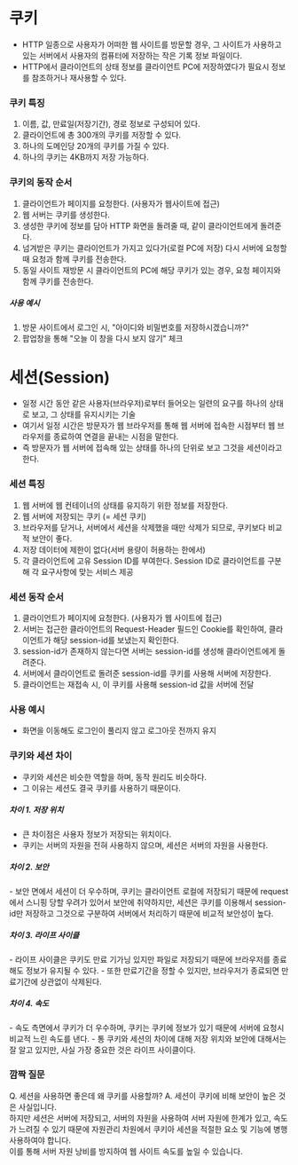 <h1> 쿠키 </h1>

- HTTP 일종으로 사용자가 어떠한 웹 사이트를 방문할 경우, 그 사이트가 사용하고 있는 서버에서 사용자의 컴퓨터에 저장하는 작은 기록 정보 파일이다.
- HTTP에서 클라이언트의 상태 정보를 클라이언트 PC에 저장하였다가 필요시 정보를 참조하거나 재사용할 수 있다.

<h3> 쿠키 특징 </h3>

1. 이름, 값, 만료일(저장기간), 경로 정보로 구성되어 있다.
2. 클라이언트에 총 300개의 쿠키를 저장할 수 있다.
3. 하나의 도메인당 20개의 쿠키를 가질 수 있다.
4. 하나의 쿠키는 4KB까지 저장 가능하다.

<h3> 쿠키의 동작 순서 </h3>

1. 클라이언트가 페이지를 요청한다. (사용자가 웹사이트에 접근)
2. 웹 서버는 쿠키를 생성한다.
3. 생성한 쿠키에 정보를 담아 HTTP 화면을 돌려줄 때, 같이 클라이언트에게 돌려준다.
4. 넘겨받은 쿠키는 클라이언트가 가지고 있다가(로컬 PC에 저장) 다시 서버에 요청할 때 요청과 함께 쿠키를 전송한다.
5. 동일 사이트 재방문 시 클라이언트의 PC에 해당 쿠키가 있는 경우, 요청 페이지와 함께 쿠키를 전송한다.

<h5> 사용 예시 </h5>

1. 방문 사이트에서 로그인 시, "아이디와 비밀번호를 저장하시겠습니까?"
2. 팝업창을 통해 "오늘 이 창을 다시 보지 않기" 체크

<h1> 세션(Session) </h1>

- 일정 시간 동안 같은 사용자(브라우저)로부터 들어오는 일련의 요구를 하나의 상태로 보고, 그 상태를 유지시키는 기술
- 여기서 일정 시간은 방문자가 웹 브라우저를 통해 웹 서버에 접속한 시점부터 웹 브라우저를 종료하여 연결을 끝내는 시점을 말한다.
- 즉 방문자가 웹 서버에 접속해 있는 상태를 하나의 단위로 보고 그것을 세션이라고 한다.

<h3> 세션 특징 </h3>

1. 웹 서버에 웹 컨테이너의 상태를 유지하기 위한 정보를 저장한다.
2. 웹 서버에 저장되는 쿠키 (= 세션 쿠키)
3. 브라우저를 닫거나, 서버에서 세션을 삭제했을 때만 삭제가 되므로, 쿠키보다 비교적 보안이 좋다.
4. 저장 데이터에 제한이 없다(서버 용량이 허용하는 한에서)
5. 각 클라이언트에 고유 Session ID를 부여한다. Session ID로 클라이언트를 구분해 각 요구사항에 맞는 서비스 제공

<h3> 세션 동작 순서 </h3>

1. 클라이언트가 페이지에 요청한다. (사용자가 웹 사이트에 접근)
2. 서버는 접근한 클라이언트의 Request-Header 필드인 Cookie를 확인하여, 클라이언트가 해당 session-id를 보냈는지 확인한다.
3. session-id가 존재하지 않는다면 서버는 session-id를 생성해 클라이언트에게 돌려준다.
4. 서버에서 클라이언트로 돌려준 session-id를 쿠키를 사용해 서버에 저장한다.
5. 클라이언트는 재접속 시, 이 쿠키를 사용해 session-id 값을 서버에 전달

<h3> 사용 예시 </h3>

- 화면을 이동해도 로그인이 풀리지 않고 로그아웃 전까지 유지

<h3> 쿠키와 세션 차이 </h3>

- 쿠키와 세션은 비슷한 역할을 하며, 동작 원리도 비슷하다.
- 그 이유는 세션도 결국 쿠키를 사용하기 때문이다.

<h5> 차이 1. 저장 위치 </h5>

- 큰 차이점은 사용자 정보가 저장되는 위치이다.
- 쿠키는 서버의 자원을 전혀 사용하지 않으며, 세션은 서버의 자원을 사용한다.

<h5> 차이 2. 보안 </h5>
- 보안 면에서 세션이 더 우수하며, 쿠키는 클라이언트 로컬에 저장되기 때문에 request에서 스니핑 당할 우려가 있어서 보안에 취약하지만, 세션은 쿠키를 이용해서 session-id만 저장하고 그것으로 구분하여 서버에서 처리하기 때문에 비교적 보안성이 높다.

<h5> 차이 3. 라이프 사이클 </h5>
- 라이프 사이클은 쿠키도 만료 기가닝 있지만 파일로 저장되기 때문에 브라우저를 종료해도 정보가 유지될 수 있다.
- 또한 만료기간을 정할 수 있지만, 브라우저가 종료되면 만료기간에 상관없이 삭제된다.

<h5> 차이 4. 속도 </h5>
- 속도 측면에서 쿠키가 더 우수하며, 쿠키는 쿠키에 정보가 있기 때문에 서버에 요청시 비교적 느린 속도를 낸다.
- 통 쿠키와 세션의 차이에 대해 저장 위치와 보안에 대해서는 잘 알고 있지만, 사실 가장 중요한 것은 라이프 사이클이다.

<h3> 깜짝 질문 </h3>

Q. 세션을 사용하면 좋은데 왜 쿠키를 사용할까?
A. 
세션이 쿠키에 비해 보안이 높은 것은 사실입니다. <br />
하지만 세션은 서버에 저장되고, 서버의 자원을 사용하여 서버 자원에 한계가 있고, 속도가 느려질 수 있기 때문에 자원관리 차원에서 쿠키아 세션을 적절한 요소 및 기능에 병행 사용하여야 합니다. <br />
이를 통해 서버 자원 낭비를 방지하여 웹 사이트 속도를 높일 수 있습니다.

